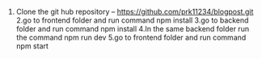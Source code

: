    1. Clone the git hub repository –
	 https://github.com/prk11234/blogpost.git
   2.go to frontend folder and run command npm install
   3.go to backend folder and run command npm install
   4.In the same backend folder run the command npm run dev
   5.go to frontend folder and run command npm start
